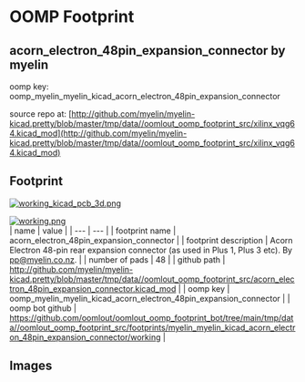 # OOMP Footprint  
## acorn_electron_48pin_expansion_connector  by myelin  
  
oomp key: oomp_myelin_myelin_kicad_acorn_electron_48pin_expansion_connector  
  
source repo at: [http://github.com/myelin/myelin-kicad.pretty/blob/master/tmp/data//oomlout_oomp_footprint_src/xilinx_vqg64.kicad_mod](http://github.com/myelin/myelin-kicad.pretty/blob/master/tmp/data//oomlout_oomp_footprint_src/xilinx_vqg64.kicad_mod)  
## Footprint  
  
[![working_kicad_pcb_3d.png](working_kicad_pcb_3d_600.png)](working_kicad_pcb_3d.png)  
  
[![working.png](working_600.png)](working.png)  
| name | value | 
| --- | --- | 
| footprint name | acorn_electron_48pin_expansion_connector | 
| footprint description | Acorn Electron 48-pin rear expansion connector (as used in Plus 1, Plus 3 etc).  By pp@myelin.co.nz. | 
| number of pads | 48 | 
| github path | http://github.com/myelin/myelin-kicad.pretty/blob/master/tmp/data//oomlout_oomp_footprint_src/acorn_electron_48pin_expansion_connector.kicad_mod | 
| oomp key | oomp_myelin_myelin_kicad_acorn_electron_48pin_expansion_connector | 
| oomp bot github | https://github.com/oomlout/oomlout_oomp_footprint_bot/tree/main/tmp/data//oomlout_oomp_footprint_src/footprints/myelin_myelin_kicad_acorn_electron_48pin_expansion_connector/working | 
## Images  
